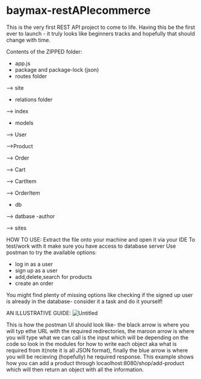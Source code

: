# baymax-restAPIecommerce
This is the very first  REST API project to come to life.
Having this be the first ever to launch - it truly looks like beginners tracks and hopefully that should change with time.

Contents of the ZIPPED folder:
- app.js 
- package and package-lock (json)
- routes folder

--> site
- relations folder

--> index
- models

--> User

-->Product

--> Order

--> Cart 

--> CartItem

--> OrderItem 

- db

--> datbase
-author

--> sites 

HOW TO USE: 
Extract the file onto your machine and open it via your IDE 
To test/work with it make sure you have access to database server
Use postman to try the available options: 
- log in as a user
- sign up as a user 
- add,delete,search for products 
- create an order

You might find plenty of missing options like checking if the signed up user is already in the database- consider it a task and do it yourself! 

AN ILLUSTRATIVE GUIDE: 
![Untitled](https://user-images.githubusercontent.com/110533689/188289851-70eaa771-ccc1-44f0-ae9f-6b6ec599eeac.png)

This is how the postman UI should look like- the black arrow is where you will typ ethe URL with the required redirectories, the maroon arrow is where you will type what we can call is the input which will be depending on the code so look in the modules for how to write each object aka what is required from it(note it is all JSON format), finally the blue arrow is where you will be recieving (hopefully) he required response.
This example shows how you can add a product through locaolhost:8080/shop/add-product which will then return an object with all the information. 



